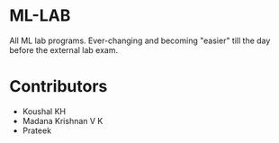 
# ML-LAB

All ML lab programs. Ever-changing and becoming "easier" till the day before the external lab exam.

# Contributors

* Koushal KH
* Madana Krishnan V K
* Prateek